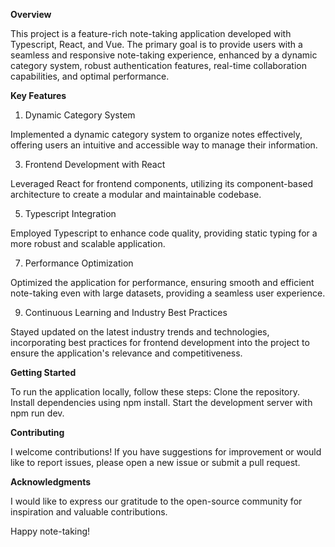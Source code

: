 **Overview**

This project is a feature-rich note-taking application developed with Typescript, React, and Vue. The primary goal is to provide users with a seamless and responsive note-taking experience, enhanced by a dynamic category system, robust authentication features, real-time collaboration capabilities, and optimal performance.

**Key Features**

1. Dynamic Category System
   
Implemented a dynamic category system to organize notes effectively, offering users an intuitive and accessible way to manage their information.

3. Frontend Development with React
   
Leveraged React for frontend components, utilizing its component-based architecture to create a modular and maintainable codebase.

5. Typescript Integration

Employed Typescript to enhance code quality, providing static typing for a more robust and scalable application.

7. Performance Optimization

Optimized the application for performance, ensuring smooth and efficient note-taking even with large datasets, providing a seamless user experience.

9. Continuous Learning and Industry Best Practices

Stayed updated on the latest industry trends and technologies, incorporating best practices for frontend development into the project to ensure the application's relevance and competitiveness.

**Getting Started**

To run the application locally, follow these steps:
Clone the repository.
Install dependencies using npm install.
Start the development server with npm run dev.

**Contributing**

I welcome contributions! If you have suggestions for improvement or would like to report issues, please open a new issue or submit a pull request.


**Acknowledgments**

I would like to express our gratitude to the open-source community for inspiration and valuable contributions.

Happy note-taking!
